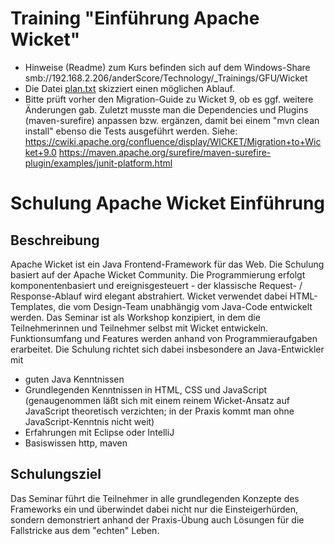 # Training "Einführung Apache Wicket"

* Hinweise (Readme) zum Kurs befinden sich auf dem Windows-Share smb://192.168.2.206/anderScore/Technology/_Trainings/GFU/Wicket
* Die Datei [plan.txt](plan.txt) skizziert einen möglichen Ablauf.
* Bitte prüft vorher den Migration-Guide zu Wicket 9, ob es ggf. weitere Änderungen gab. Zuletzt musste man die Dependencies und Plugins (maven-surefire) anpassen bzw. ergänzen, damit bei einem "mvn clean install" ebenso die Tests ausgeführt werden.
Siehe: https://cwiki.apache.org/confluence/display/WICKET/Migration+to+Wicket+9.0
https://maven.apache.org/surefire/maven-surefire-plugin/examples/junit-platform.html

# Schulung Apache Wicket Einführung
## Beschreibung
Apache Wicket ist ein Java Frontend-Framework für das Web. Die Schulung basiert auf der Apache Wicket Community.  Die Programmierung erfolgt komponentenbasiert und ereignisgesteuert - der klassische Request- / Response-Ablauf wird elegant abstrahiert. Wicket verwendet dabei HTML-Templates, die vom Design-Team unabhängig vom Java-Code entwickelt werden.
Das Seminar  ist als Workshop konzipiert, in dem die Teilnehmerinnen und Teilnehmer  selbst mit Wicket entwickeln. Funktionsumfang und Features werden anhand  von Programmieraufgaben erarbeitet. Die Schulung richtet sich dabei  insbesondere an Java-Entwickler mit 
- guten Java Kenntnissen
- Grundlegenden Kenntnissen in HTML, CSS und JavaScript
(genaugenommen  läßt sich mit einem reinem Wicket-Ansatz auf JavaScript theoretisch  verzichten; in der Praxis kommt man ohne JavaScript-Kenntnis nicht weit)
- Erfahrungen mit Eclipse oder IntelliJ
- Basiswissen http, maven

## Schulungsziel
Das Seminar führt die Teilnehmer in alle grundlegenden Konzepte des Frameworks ein und überwindet dabei nicht nur die Einsteigerhürden, sondern demonstriert anhand der Praxis-Übung auch Lösungen für die Fallstricke aus dem "echten" Leben.